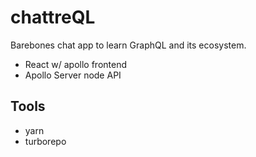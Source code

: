# chattreQL

Barebones chat app to learn GraphQL and its ecosystem.

- React w/ apollo frontend
- Apollo Server node API

## Tools

- yarn
- turborepo
